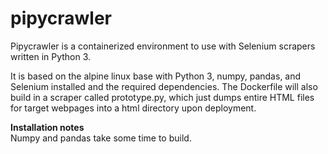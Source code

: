 # pipycrawler

Pipycrawler is a containerized environment to use with Selenium scrapers written in Python 3. 

It is based on the alpine linux base with Python 3, numpy, pandas, and Selenium installed and the required dependencies. The Dockerfile will also build in a scraper called prototype.py, which just dumps entire HTML files for target webpages into a html directory upon deployment.


__**Installation notes**__  
Numpy and pandas take some time to build. 
